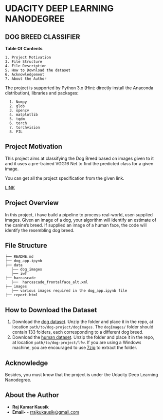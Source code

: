 # UDACITY DEEP LEARNING NANODEGREE 

## DOG BREED CLASSIFIER

**Table Of Contents**

```
1. Project Motivation
3. File Structure
4. File Description
5. How to Download the dataset
6. Acknowledgement
7. About the Author
```

The project is supported by Python 3.x (Hint: directly install the Anaconda distribution), libraries and packages:


```
  1. Numpy
  2. glob
  3. opencv 
  4. matplotlib
  5. tqdm
  6. torch
  7. torchvision
  8. PIL
```


## Project Motivation

This project aims at classifying the Dog Breed based on images given to it and it uses a pre-trained VGG16 Net to find the predicted class for a given image.

You can get all the project specification from the given link.

[LINK](https://review.udacity.com/#!/rubrics/2259/view)


## Project Overview

In this project, i have build a pipeline to process real-world, user-supplied images. Given an image of a dog, your algorithm will identify an estimate of the canine’s breed. If supplied an image of a human face, the code will identify the resembling dog breed.


## File Structure

```
├── README.md
├── dog_app.ipynb
├── data
   ├── dog_images
   ├── iwf
├── harcascade
   ├──  harcascade_frontalface_alt.xml
├── images
   ├── various images required in the dog_app.ipynb file
├── report.html
```

## How to Download the Dataset

1. Download the [dog dataset](https://s3-us-west-1.amazonaws.com/udacity-aind/dog-project/dogImages.zip).  Unzip the folder and place it in the repo, at location `path/to/dog-project/dogImages`.  The `dogImages/` folder should contain 133 folders, each corresponding to a different dog breed.
2. Download the [human dataset](http://vis-www.cs.umass.edu/lfw/lfw.tgz).  Unzip the folder and place it in the repo, at location `path/to/dog-project/lfw`.  If you are using a Windows machine, you are encouraged to use [7zip](http://www.7-zip.org/) to extract the folder. 

## Acknowledge
  Besides, you must know that the project is under the Udacity Deep Learning Nanodegree.

## About the Author
* **Raj Kumar Kausik**
* **Email-** - rrajkukausik@gmail.com




